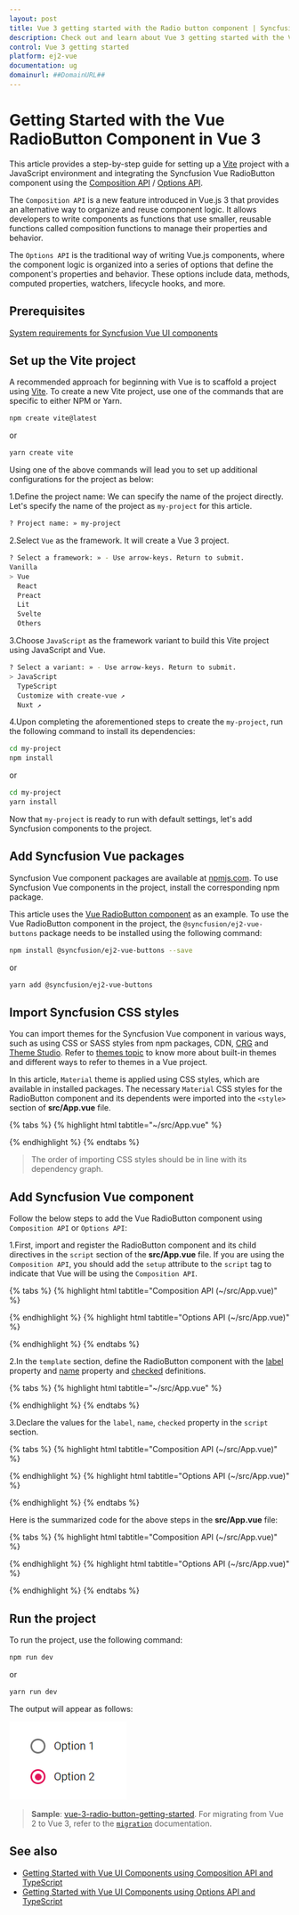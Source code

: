 ```yaml
---
layout: post
title: Vue 3 getting started with the Radio button component | Syncfusion
description: Check out and learn about Vue 3 getting started with the Vue RadioButton component of Syncfusion Essential JS 2 and more details.
control: Vue 3 getting started
platform: ej2-vue
documentation: ug
domainurl: ##DomainURL##
---
```


# Getting Started with the Vue RadioButton Component in Vue 3

This article provides a step-by-step guide for setting up a [Vite](https://vitejs.dev/) project with a JavaScript environment and integrating the Syncfusion Vue RadioButton component using the [Composition API](https://vuejs.org/guide/introduction.html#composition-api) / [Options API](https://vuejs.org/guide/introduction.html#options-api).

The `Composition API` is a new feature introduced in Vue.js 3 that provides an alternative way to organize and reuse component logic. It allows developers to write components as functions that use smaller, reusable functions called composition functions to manage their properties and behavior.

The `Options API` is the traditional way of writing Vue.js components, where the component logic is organized into a series of options that define the component's properties and behavior. These options include data, methods, computed properties, watchers, lifecycle hooks, and more.

## Prerequisites

[System requirements for Syncfusion Vue UI components](https://ej2.syncfusion.com/vue/documentation/system-requirements/)

## Set up the Vite project

A recommended approach for beginning with Vue is to scaffold a project using [Vite](https://vitejs.dev/). To create a new Vite project, use one of the commands that are specific to either NPM or Yarn.

```bash
npm create vite@latest
```

or

```bash
yarn create vite
```

Using one of the above commands will lead you to set up additional configurations for the project as below:

1.Define the project name: We can specify the name of the project directly. Let's specify the name of the project as `my-project` for this article.

```bash
? Project name: » my-project
```

2.Select `Vue` as the framework. It will create a Vue 3 project.

```bash
? Select a framework: » - Use arrow-keys. Return to submit.
Vanilla
> Vue
  React
  Preact
  Lit
  Svelte
  Others
```

3.Choose `JavaScript` as the framework variant to build this Vite project using JavaScript and Vue.

```bash
? Select a variant: » - Use arrow-keys. Return to submit.
> JavaScript
  TypeScript
  Customize with create-vue ↗
  Nuxt ↗
```

4.Upon completing the aforementioned steps to create the `my-project`, run the following command to install its dependencies:

```bash
cd my-project
npm install
```

or

```bash
cd my-project
yarn install
```

Now that `my-project` is ready to run with default settings, let's add Syncfusion components to the project.

## Add Syncfusion Vue packages

Syncfusion Vue component packages are available at [npmjs.com](https://www.npmjs.com/search?q=ej2-vue). To use Syncfusion Vue components in the project, install the corresponding npm package.

This article uses the [Vue RadioButton component](https://www.syncfusion.com/vue-components/vue-radio-button) as an example. To use the Vue RadioButton component in the project, the `@syncfusion/ej2-vue-buttons` package needs to be installed using the following command:

```bash
npm install @syncfusion/ej2-vue-buttons --save
```

or

```bash
yarn add @syncfusion/ej2-vue-buttons
```

## Import Syncfusion CSS styles

You can import themes for the Syncfusion Vue component in various ways, such as using CSS or SASS styles from npm packages, CDN, [CRG](https://ej2.syncfusion.com/javascript/documentation/common/custom-resource-generator/) and [Theme Studio](https://ej2.syncfusion.com/vue/documentation/appearance/theme-studio/). Refer to [themes topic](https://ej2.syncfusion.com/vue/documentation/appearance/theme/) to know more about built-in themes and different ways to refer to themes in a Vue project.

In this article, `Material` theme is applied using CSS styles, which are available in installed packages. The necessary `Material` CSS styles for the RadioButton component and its dependents were imported into the `<style>` section of **src/App.vue** file.

{% tabs %}
{% highlight html tabtitle="~/src/App.vue" %}

<style>
@import "../node_modules/@syncfusion/ej2-base/styles/material.css";
@import "../node_modules/@syncfusion/ej2-vue-buttons/styles/material.css";
</style>

{% endhighlight %}
{% endtabs %}

> The order of importing CSS styles should be in line with its dependency graph.
## Add Syncfusion Vue component

Follow the below steps to add the Vue RadioButton component using `Composition API` or `Options API`:

  1.First, import and register the RadioButton component and its child directives in the `script` section of the **src/App.vue** file. If you are using the `Composition API`, you should add the `setup` attribute to the `script` tag to indicate that Vue will be using the `Composition API`.

{% tabs %}
{% highlight html tabtitle="Composition API (~/src/App.vue)" %}

<script setup>
  import { RadioButtonComponent as EjsRadiobutton } from "@syncfusion/ej2-vue-buttons";
</script>

{% endhighlight %}
{% highlight html tabtitle="Options API (~/src/App.vue)" %}

<script>
import { RadioButtonComponent } from "@syncfusion/ej2-vue-buttons";
//Component registration
export default {
  name: "App",
  components: {
    "ejs-radiobutton": RadioButtonComponent
  }
}
</script>

{% endhighlight %}
{% endtabs %}

2.In the `template` section, define the RadioButton component with the [label](https://helpej2.syncfusion.com/vue/documentation/api/radio-button/#label) property and [name](https://helpej2.syncfusion.com/vue/documentation/api/radio-button/#name) property and [checked](https://helpej2.syncfusion.com/vue/documentation/api/radio-button/#checked) definitions.

{% tabs %}
{% highlight html tabtitle="~/src/App.vue" %}

<template>
  <ul>
    <li><ejs-radiobutton label='Label1' name='name'></ejs-radiobutton></li>
    <li><ejs-radiobutton label='Label2' name='name' checked="isChecked"></ejs-radiobutton></li>
  </ul>
</template>

{% endhighlight %}
{% endtabs %}

3.Declare the values for the `label`, `name`, `checked` property in the `script` section.

{% tabs %}
{% highlight html tabtitle="Composition API (~/src/App.vue)" %}

<script setup>
const Label1 = "Option 1"; 
const Label2 = "Option 2";
const name = "default";
bool isChecked = true;
</script>

{% endhighlight %}
{% highlight html tabtitle="Options API (~/src/App.vue)" %}

<script>
data() {
  return {
    Label1 = "Option 1"; 
    Label2 = "Option 2";
    name = "default";
    isChecked = true;
  };
}
</script>

{% endhighlight %}
{% endtabs %}

Here is the summarized code for the above steps in the **src/App.vue** file:

{% tabs %}
{% highlight html tabtitle="Composition API (~/src/App.vue)" %}

<template>
  <ul>
    <li><ejs-radiobutton label='Label1' name='name'></ejs-radiobutton></li>
    <li><ejs-radiobutton label='Label2' name='name' checked=isChecked></ejs-radiobutton></li>
  </ul>
</template>

<script setup>
import { RadioButtonComponent as EjsRadiobutton } from "@syncfusion/ej2-vue-buttons";
const Label1 = "Option 1"; 
const Label2 = "Option 2";
const name = "default";
bool isChecked = true;
</script>

<style>
@import "../node_modules/@syncfusion/ej2-base/styles/material.css";
@import "../node_modules/@syncfusion/ej2-vue-buttons/styles/material.css";
</style>

{% endhighlight %}
{% highlight html tabtitle="Options API (~/src/App.vue)" %}

<template>
  <ul>
    <li><ejs-radiobutton label='Label1' name='name'></ejs-radiobutton></li>
    <li><ejs-radiobutton label='Label2' name='name' checked=isChecked></ejs-radiobutton></li>
  </ul>
</template>

<script>
  import { RadioButtonComponent } from "@syncfusion/ej2-vue-buttons";
  // Component registration
  export default {
    name: "App",
    // Declaring component and its directives
    components: {
       "ejs-radiobutton": RadioButtonComponent
    },
    // Bound properties declarations
    data() {
      return {
        Label1 = "Option 1"; 
        Label2 = "Option 2";
        name = "default";
        isChecked = true;
      };
    }
  };
</script>

<style>
@import "../node_modules/@syncfusion/ej2-base/styles/material.css";
@import "../node_modules/@syncfusion/ej2-vue-buttons/styles/material.css";
</style>

{% endhighlight %}
{% endtabs %}

## Run the project

To run the project, use the following command:

```bash
npm run dev
```

or

```bash
yarn run dev
```

The output will appear as follows:

![vue-3-js-radio-button](images/vue-3-js-radioButton.PNG)

> **Sample**: [vue-3-radio-button-getting-started](https://github.com/SyncfusionExamples/EJ2-Vue3-gettingstarted).
For migrating from Vue 2 to Vue 3, refer to the [`migration`](https://ej2.syncfusion.com/vue/documentation/getting-started/vue3-tutorial/#migration-from-vue-2-to-vue-3) documentation.

## See also

* [Getting Started with Vue UI Components using Composition API and TypeScript](../getting-started/vue-3-ts-composition.md)
* [Getting Started with Vue UI Components using Options API and TypeScript](../getting-started/vue-3-ts-options.md)